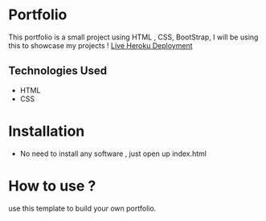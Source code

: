# Portfolio
This portfolio is a small project using HTML , CSS, BootStrap, I will be using this to showcase my projects !
[Live Heroku Deployment](https://portfolio-akshaytech.herokuapp.com/#Projects)

## Technologies Used
* HTML
* CSS

# Installation
* No need to install any software , just open up index.html

# How to use ?
use this template to build your own portfolio.
